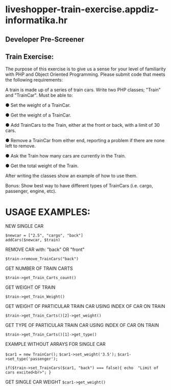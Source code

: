 # liveshopper-train-exercise.appdiz-informatika.hr

## Developer Pre-Screener

## Train Exercise:

The purpose of this exercise is to give us a sense for your level of familiarity with PHP and Object Oriented Programming. Please submit code that meets the following requirements:

A train is made up of a series of train cars. Write two PHP classes; "Train" and "TrainCar".
Must be able to:

● Set the weight of a TrainCar.

● Get the weight of a TrainCar.

● Add TrainCars to the Train, either at the front or back, with a limit of 30 cars.

● Remove a TrainCar from either end, reporting a problem if there are none left to remove.

● Ask the Train how many cars are currently in the Train.

● Get the total weight of the Train.

After writing the classes show an example of how to use them.

Bonus: Show best way to have different types of TrainCars (i.e. cargo, passenger, engine, etc).


# USAGE EXAMPLES:

NEW SINGLE CAR

```$newcar = ["2.5", "cargo", "back"]```    
```addCars($newcar, $train)```

REMOVE CAR with:  "back" OR "front"

```$train->remove_TrainCars("back")``` 

GET NUMBER OF TRAIN CARTS

```$train->get_Train_Carts_count()```

GET WEIGHT OF TRAIN

```$train->get_Train_Weight()```

 GET WEIGHT OF PARTICULAR TRAIN CAR USING INDEX OF CAR ON TRAIN

```$train->get_Train_Carts()[2]->get_weight()```

 GET TYPE OF PARTICULAR TRAIN CAR USING INDEX OF CAR ON TRAIN

```$train->get_Train_Carts()[1]->get_type()```




EXAMPLE WITHOUT ARRAYS FOR SINGLE CAR 

```$car1 = new TrainCar();```
```$car1->set_weight('3.5');```
```$car1->set_type('passenger');```

```if($train->set_TrainCars($car1, "back") === false){ echo  "Limit of cars excited<br>"; }```

 GET SINGLE CAR WEIGHT
 ```$car1->get_weight()```
   